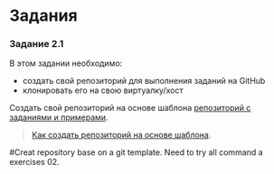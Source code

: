 # Задания

### Задание 2.1

В этом задании необходимо:

* создать свой репозиторий для выполнения заданий на GitHub
* клонировать его на свою виртуалку/хост

Создать свой репозиторий на основе шаблона [репозиторий с заданиями и примерами](https://github.com/natenka/pyneng-examples-exercises).

> [Как создать репозиторий на основе шаблона](https://pyneng.readthedocs.io/ru/latest/book/02_git_github/git_github_changes.html).


#Creat repository base on a git template. Need to try all command a exercises 02.
